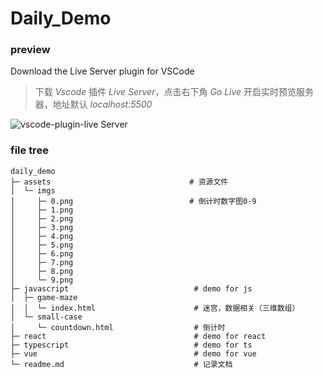 # Daily_Demo

### preview

Download the Live Server plugin for VSCode

> 下载 _Vscode_ 插件 _Live Server_，点击右下角 _Go Live_ 开启实时预览服务器，地址默认 _localhost:5500_

![vscode-plugin-live Server](https://techstacker.com/static/b67ab1adeadeacd5164ee69e6cc07048/4d3f1/vscode-live-server-extension.png)

### file tree

```text
daily_demo
├─ assets                               # 资源文件
│  └─ imgs
│     ├─ 0.png                          # 倒计时数字图0-9
│     ├─ 1.png
│     ├─ 2.png
│     ├─ 3.png
│     ├─ 4.png
│     ├─ 5.png
│     ├─ 6.png
│     ├─ 7.png
│     ├─ 8.png
│     └─ 9.png
├─ javascript                            # demo for js
│  ├─ game-maze
│  │  └─ index.html                      # 迷宫，数据相关（三维数组）
│  └─ small-case
│     └─ countdown.html                  # 倒计时
├─ react                                 # demo for react
├─ typescript                            # demo for ts
├─ vue                                   # demo for vue
└─ readme.md                             # 记录文档
```

